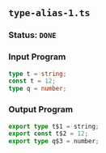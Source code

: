 ## `type-alias-1.ts`

### Status: `DONE`

### Input Program

```typescript
type t = string;
const t = 12;
type q = number;
```

### Output Program

```typescript
export type t$1 = string;
export const t$2 = 12;
export type q$3 = number;
```


